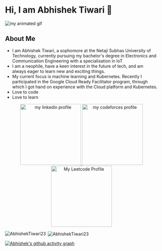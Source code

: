 <h1 align = "centre" > Hi, I am Abhishek Tiwari 👋</h1>
<img src =" " alt = "my animated gif" /> 

<br>

<h2> About Me </h2>
<ul>
  <li> I am Abhishek Tiwari, a sophomore at the Netaji Subhas University of Technology, currently pursuing my bachelor's degree in Electronics and Communication Engineering with a specialisation in IoT </li>
  <li> I am a neophile, have a keen interest in the future of tech, and am always eager to learn new and exciting things. </li>
  <li>  My current focus is machine learning and Kubernetes. Recently I participated in the Google Cloud Ready Facilitator program, through which I got hand on experience with the Cloud platform and Kubernetes.</li>
  <li> Love to code </li>
  <li> Love to learn</li>
 </ul>

<p align="center">
  
  <a href="https://www.linkedin.com/in/abhishek-tiwari-5ba03422b/">
    <img src="https://encrypted-tbn0.gstatic.com/images?q=tbn:ANd9GcSuc7Gsk8JEWdKnh8W-1FfwCSNNqlV_bxaNm9Pt4caXc1fqTAuj-dLEosvy5V55YIxrmw&usqp=CAU" alt = "my linkedin profile" width = 200 length = 80/>
  </a>
  <a href="https://codeforces.com/profile/Abhishek23Jul">
    <img src="https://assets.codeforces.com/users/kguseva/comments/cf.png" alt = "my codeforces profile " length = 80 width = 200/>
  </a>
  <a href="https://leetcode.com/Abhishek_av23/">
    <img src = "https://encrypted-tbn0.gstatic.com/images?q=tbn:ANd9GcSC73dC4CFWCg1-Hjge8mJCCN2d9LpN_c1koMEs6G0-AYcoGyb7IuwyCwpNlOkyPHBPcA&usqp=CAU" alt="My Leetcode Profile" length = 80 width = 200/>
  </a>
</p>

<p><img align="left" src="https://github-readme-stats.vercel.app/api/top-langs?username=AbhishekTiwari23&show_icons=true&locale=en&layout=compact" alt="AbhishekTiwari23" /></p>

<p>&nbsp;<img align="center" src="https://github-readme-stats.vercel.app/api?username=AbhishekTiwari23&show_icons=true&locale=en" alt="AbhishekTiwari23" /></p>




[![Abhishek's github activity graph](https://activity-graph.herokuapp.com/graph?username=AbhishekTiwari23&bg_color=000000&color=00ff11&line=1dfa00&point=ffffff&area=true&hide_border=true)](https://github.com/ashutosh00710/github-readme-activity-graph)
